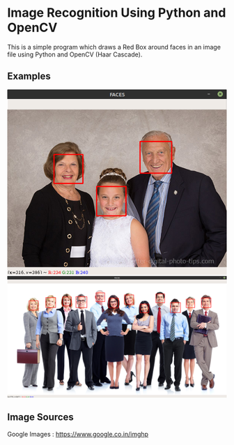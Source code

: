 # Image Recognition Using Python and OpenCV
This is a simple program which draws a Red Box around faces in an image file using Python and OpenCV (Haar Cascade).

## Examples
<img src = 'img-rectangled/3-rectangle.png'> 
<img src = 'img-rectangled/12-rectangle.png'>

## Image Sources
Google Images : https://www.google.co.in/imghp
